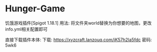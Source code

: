# Hunger-Game
饥饿游戏插件[Spigot 1.18.1]
用法: 将文件夹world替换为你想要的地图，更改info.yml相关配置即可

直接下载插件本体:
下载: https://xyzcraft.lanzouq.com/iK57h2la5fdc
密码: 5wk6
